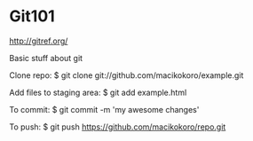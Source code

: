 Git101
======

http://gitref.org/

Basic stuff about git

Clone repo: $ git clone git://github.com/macikokoro/example.git

Add files to staging area: $ git add example.html

To commit: $ git commit -m 'my awesome changes'

To push: $ git push https://github.com/macikokoro/repo.git
